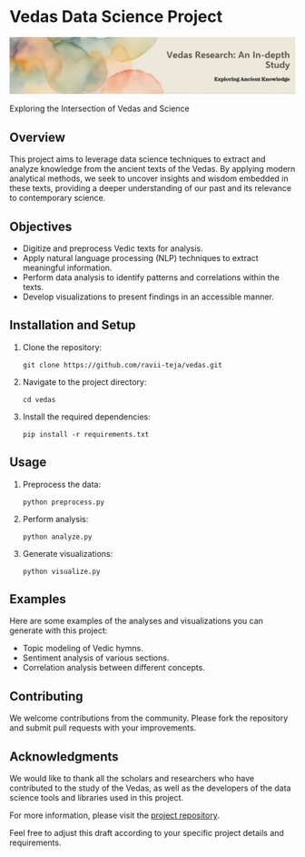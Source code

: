 # Vedas Data Science Project

![banner](https://github.com/ravii-teja/vedas/blob/main/images/banner.jpeg)

Exploring the Intersection of Vedas and Science

## Overview
This project aims to leverage data science techniques to extract and analyze knowledge from the ancient texts of the Vedas. By applying modern analytical methods, we seek to uncover insights and wisdom embedded in these texts, providing a deeper understanding of our past and its relevance to contemporary science.

## Objectives
- Digitize and preprocess Vedic texts for analysis.
- Apply natural language processing (NLP) techniques to extract meaningful information.
- Perform data analysis to identify patterns and correlations within the texts.
- Develop visualizations to present findings in an accessible manner.

## Installation and Setup
1. Clone the repository:
   ```
   git clone https://github.com/ravii-teja/vedas.git
   ```
2. Navigate to the project directory:
   ```
   cd vedas
   ```
3. Install the required dependencies:
   ```
   pip install -r requirements.txt
   ```

## Usage
1. Preprocess the data:
   ```
   python preprocess.py
   ```
2. Perform analysis:
   ```
   python analyze.py
   ```
3. Generate visualizations:
   ```
   python visualize.py
   ```

## Examples
Here are some examples of the analyses and visualizations you can generate with this project:
- Topic modeling of Vedic hymns.
- Sentiment analysis of various sections.
- Correlation analysis between different concepts.

## Contributing
We welcome contributions from the community. Please fork the repository and submit pull requests with your improvements.

## Acknowledgments
We would like to thank all the scholars and researchers who have contributed to the study of the Vedas, as well as the developers of the data science tools and libraries used in this project.

For more information, please visit the [project repository](https://github.com/ravii-teja/vedas).

Feel free to adjust this draft according to your specific project details and requirements.
